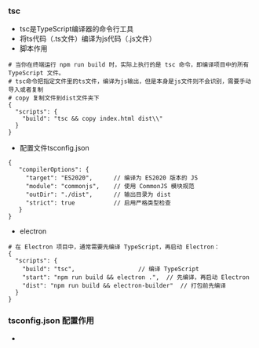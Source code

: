 ### tsc
 - tsc是TypeScript编译器的命令行工具
 - 将ts代码（.ts文件）编译为js代码（.js文件）
 - 脚本作用
  ```
  # 当你在终端运行 npm run build 时，实际上执行的是 tsc 命令，即编译项目中的所有 TypeScript 文件。
  # tsc命令把指定文件里的ts文件，编译为js输出，但是本身是js文件则不会识别，需要手动导入或者复制
  # copy 复制文件到dist文件夹下
  {
    "scripts": {
      "build": "tsc && copy index.html dist\\"
    }
  }
  ```
 - 配置文件tsconfig.json
 ```
 {
    "compilerOptions": {
      "target": "ES2020",      // 编译为 ES2020 版本的 JS
      "module": "commonjs",    // 使用 CommonJS 模块规范
      "outDir": "./dist",      // 输出目录为 dist
      "strict": true           // 启用严格类型检查
    }
 }
 ```
- electron
```
# 在 Electron 项目中，通常需要先编译 TypeScript，再启动 Electron：
{
  "scripts": {
    "build": "tsc",                  // 编译 TypeScript
    "start": "npm run build && electron .",  // 先编译，再启动 Electron
    "dist": "npm run build && electron-builder"  // 打包前先编译
  }
}
```

### tsconfig.json 配置作用
  -  